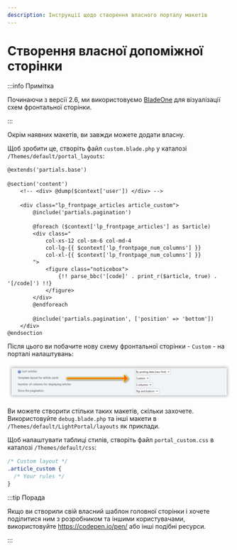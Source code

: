 ```yaml
---
description: Інструкції щодо створення власного порталу макетів
---
```


# Створення власної допоміжної сторінки

:::info Примітка

Починаючи з версії 2.6, ми використовуємо [BladeOne](https://github.com/EFTEC/BladeOne) для візуалізації схем фронтальної сторінки.

:::

Окрім наявних макетів, ви завжди можете додати власну.

Щоб зробити це, створіть файл `custom.blade.php` у каталозі `/Themes/default/portal_layouts`:

```php:line-numbers {6,16}
@extends('partials.base')

@section('content')
	<!-- <div> @dump($context['user']) </div> -->

	<div class="lp_frontpage_articles article_custom">
		@include('partials.pagination')

		@foreach ($context['lp_frontpage_articles'] as $article)
		<div class="
			col-xs-12 col-sm-6 col-md-4
			col-lg-{{ $context['lp_frontpage_num_columns'] }}
			col-xl-{{ $context['lp_frontpage_num_columns'] }}
		">
			<figure class="noticebox">
				{!! parse_bbc('[code]' . print_r($article, true) . '[/code]') !!}
			</figure>
		</div>
		@endforeach

		@include('partials.pagination', ['position' => 'bottom'])
	</div>
@endsection
```

Після цього ви побачите нову схему фронтальної сторінки - `Custom` - на порталі налаштувань:

![Select custom template](set_custom_template.png)

Ви можете створити стільки таких макетів, скільки захочете. Використовуйте `debug.blade.php` та інші макети в `/Themes/default/LightPortal/layouts` як приклади.

Щоб налаштувати таблиці стилів, створіть файл `portal_custom.css` в каталозі `/Themes/default/css`:

```css {3}
/* Custom layout */
.article_custom {
  /* Your rules */
}
```

:::tip Порада

Якщо ви створили свій власний шаблон головної сторінки і хочете поділитися ним з розробником та іншими користувачами, використовуйте https://codepen.io/pen/ або інші подібні ресурси.

:::
